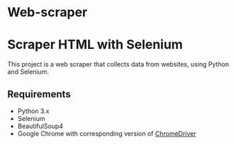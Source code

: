 # Web-scraper

# Scraper HTML with Selenium

This project is a web scraper that collects data from websites, using Python and Selenium.

## Requirements

- Python 3.x
- Selenium
- BeautifulSoup4
- Google Chrome with corresponding version of [ChromeDriver](https://sites.google.com/chromium.org/driver/)
